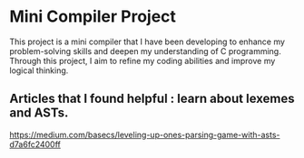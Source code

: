 # Mini Compiler Project

This project is a mini compiler that I have been developing to enhance my problem-solving skills and deepen my understanding of C programming. Through this project, I aim to refine my coding abilities and improve my logical thinking.

## Articles that I found helpful : learn about lexemes and ASTs.
https://medium.com/basecs/leveling-up-ones-parsing-game-with-asts-d7a6fc2400ff
